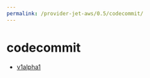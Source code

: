 ```yaml
---
permalink: /provider-jet-aws/0.5/codecommit/
---
```


# codecommit



* [v1alpha1](v1alpha1/index.md)